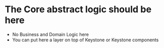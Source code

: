 # The Core abstract logic should be here

- No Business and Domain Logic here
- You can put here a layer on top of Keystone or Keystone components
